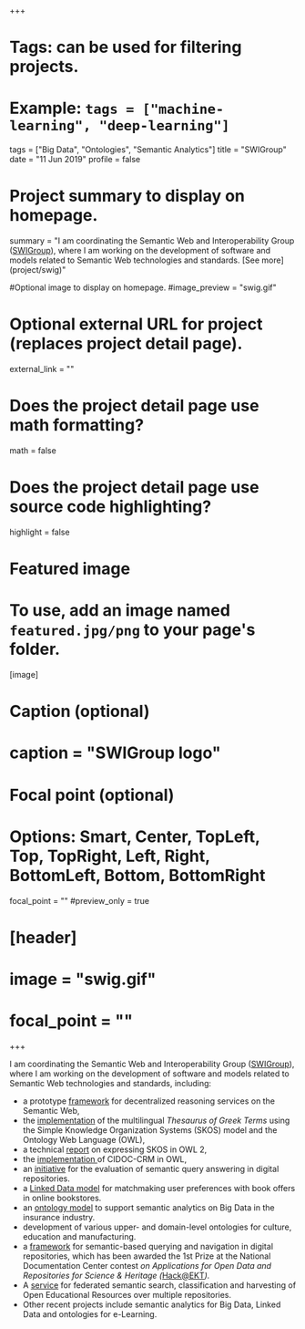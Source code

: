 +++
# Tags: can be used for filtering projects.
# Example: `tags = ["machine-learning", "deep-learning"]`
tags = ["Big Data", "Ontologies", "Semantic Analytics"]
title = "SWIGroup"
date = "11 Jun 2019"
profile = false
# Project summary to display on homepage.
summary = "I am coordinating the Semantic Web and Interoperability Group ([SWIGroup](http://swig.hpclab.ceid.upatras.gr/)), where I am working on the development of software and models related to Semantic Web technologies and standards. [See more] (project/swig)"

#Optional image to display on homepage.
#image_preview = "swig.gif"

# Optional external URL for project (replaces project detail page).
external_link = ""

# Does the project detail page use math formatting?
math = false

# Does the project detail page use source code highlighting?
highlight = false

# Featured image
# To use, add an image named `featured.jpg/png` to your page's folder. 
[image]
# Caption (optional)
# caption = "SWIGroup logo"
# Focal point (optional)
# Options: Smart, Center, TopLeft, Top, TopRight, Left, Right, BottomLeft, Bottom, BottomRight
focal_point = ""
#preview_only = true

# [header]
# image = "swig.gif"
# focal_point = ""

+++

I am coordinating the Semantic Web and Interoperability Group ([SWIGroup](http://swig.hpclab.ceid.upatras.gr/)), where I am working on the development of software and models related to Semantic Web technologies  and standards, including:

- a prototype [framework](http://swig.hpclab.ceid.upatras.gr/OWLApp) for decentralized reasoning services on the Semantic Web,
- the [implementation](http://swig.hpclab.ceid.upatras.gr/SKOS) of the multilingual *Thesaurus of Greek Terms* using the Simple Knowledge Organization Systems (SKOS) model and the Ontology Web Language (OWL),
- a technical [report](http://swig.hpclab.ceid.upatras.gr/SKOS/Skos2Owl2) on expressing SKOS in OWL 2,
- the [implementation ](http://swig.hpclab.ceid.upatras.gr/SWIGroupPapers/CRMinOWL)of CIDOC-CRM in OWL,
- an [initiative](http://swig.hpclab.ceid.upatras.gr/SSEvaluationAppendix) for the evaluation of semantic query answering in digital repositories.
- a [Linked Data model](http://swig.hpclab.ceid.upatras.gr/SWIGroupPapers/BookShop) for matchmaking user preferences with book      offers in online bookstores.
- an [ontology model](https://webprotege.stanford.edu/download?project=a5b329e1-ae76-45c0-a227-21476f74c0ea) to support semantic analytics on Big Data in the insurance industry.
- development of various upper- and domain-level ontologies for culture, education and manufacturing.
- a [framework](https://github.com/swigroup/dspace-semantic-search/wiki) for semantic-based querying and navigation in digital repositories, which has been awarded the 1st Prize at the National Documentation Center contest *on Applications for Open Data and Repositories for Science & Heritage (*[Hack@EKT](http://saas.ekt.gr/content/contests)*).*
- A [service](http://snf-630087.vm.okeanos.grnet.gr:8888/SemanticMiddleware-1.1/results?q=medicine) for federated semantic search, classification and harvesting of Open Educational Resources over multiple repositories.
- Other recent projects include semantic analytics for Big Data, Linked Data and ontologies for e-Learning.
